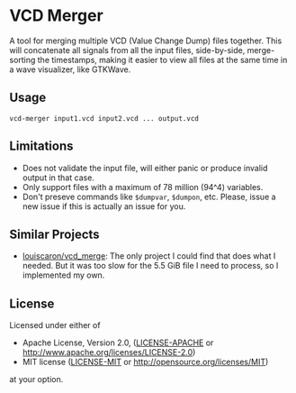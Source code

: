 # VCD Merger

A tool for merging multiple VCD (Value Change Dump) files together. This will
concatenate all signals from all the input files, side-by-side, merge-sorting
the timestamps, making it easier to view all files at the same time in a wave
visualizer, like GTKWave.

## Usage

```shell
vcd-merger input1.vcd input2.vcd ... output.vcd
```

## Limitations

- Does not validate the input file, will either panic or produce invalid output
  in that case.
- Only support files with a maximum of 78 million (94^4) variables.
- Don't preseve commands like `$dumpvar`, `$dumpon`, etc. Please, issue a new
  issue if this is actually an issue for you.

## Similar Projects

- [louiscaron/vcd_merge](https://github.com/louiscaron/vcd_merge): The only
  project I could find that does what I needed. But it was too slow for the 5.5
  GiB file I need to process, so I implemented my own.

## License

Licensed under either of

 * Apache License, Version 2.0, ([LICENSE-APACHE](LICENSE-APACHE) or
   http://www.apache.org/licenses/LICENSE-2.0)
 * MIT license ([LICENSE-MIT](LICENSE-MIT) or
   http://opensource.org/licenses/MIT)

at your option.
